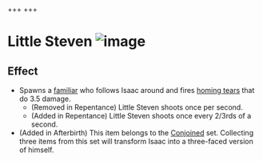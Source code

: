 +++
+++

 # Little Steven ![image](/image/Little_Steven.png) 

Effect
--------


* Spawns a [familiar](/wiki/Familiar "Familiar") who follows Isaac around and fires [homing tears](/wiki/Homing_tears "Homing tears") that do 3.5 damage.
	+ (Removed in Repentance) Little Steven shoots once per second.
	+ (Added in Repentance) Little Steven shoots once every 2/3rds of a second.
* (Added in Afterbirth) This item belongs to the [Conjoined](/wiki/Conjoined "Conjoined") set. Collecting three items from this set will transform Isaac into a three-faced version of himself.


